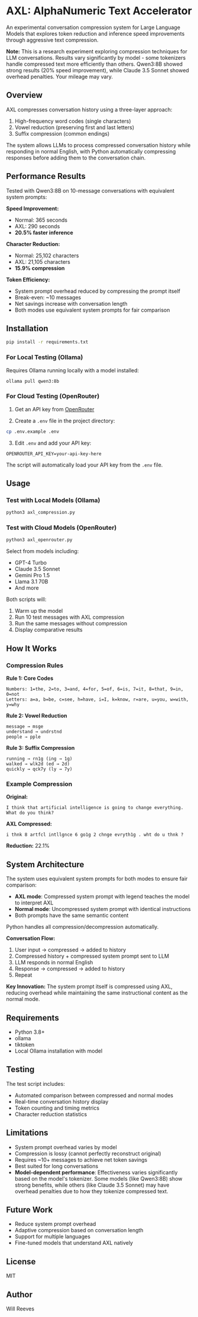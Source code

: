 # AXL: AlphaNumeric Text Accelerator

An experimental conversation compression system for Large Language Models that explores token reduction and inference speed improvements through aggressive text compression.

**Note:** This is a research experiment exploring compression techniques for LLM conversations. Results vary significantly by model - some tokenizers handle compressed text more efficiently than others. Qwen3:8B showed strong results (20% speed improvement), while Claude 3.5 Sonnet showed overhead penalties. Your mileage may vary.

## Overview

AXL compresses conversation history using a three-layer approach:
1. High-frequency word codes (single characters)
2. Vowel reduction (preserving first and last letters)
3. Suffix compression (common endings)

The system allows LLMs to process compressed conversation history while responding in normal English, with Python automatically compressing responses before adding them to the conversation chain.

## Performance Results

Tested with Qwen3:8B on 10-message conversations with equivalent system prompts:

**Speed Improvement:**
- Normal: 365 seconds
- AXL: 290 seconds
- **20.5% faster inference**

**Character Reduction:**
- Normal: 25,102 characters
- AXL: 21,105 characters
- **15.9% compression**

**Token Efficiency:**
- System prompt overhead reduced by compressing the prompt itself
- Break-even: ~10 messages
- Net savings increase with conversation length
- Both modes use equivalent system prompts for fair comparison

## Installation

```bash
pip install -r requirements.txt
```

### For Local Testing (Ollama)

Requires Ollama running locally with a model installed:
```bash
ollama pull qwen3:8b
```

### For Cloud Testing (OpenRouter)

1. Get an API key from [OpenRouter](https://openrouter.ai/keys)

2. Create a `.env` file in the project directory:
```bash
cp .env.example .env
```

3. Edit `.env` and add your API key:
```
OPENROUTER_API_KEY=your-api-key-here
```

The script will automatically load your API key from the `.env` file.

## Usage

### Test with Local Models (Ollama)

```bash
python3 axl_compression.py
```

### Test with Cloud Models (OpenRouter)

```bash
python3 axl_openrouter.py
```

Select from models including:
- GPT-4 Turbo
- Claude 3.5 Sonnet
- Gemini Pro 1.5
- Llama 3.1 70B
- And more

Both scripts will:
1. Warm up the model
2. Run 10 test messages with AXL compression
3. Run the same messages without compression
4. Display comparative results

## How It Works

### Compression Rules

**Rule 1: Core Codes**
```
Numbers: 1=the, 2=to, 3=and, 4=for, 5=of, 6=is, 7=it, 8=that, 9=in, 0=not
Letters: a=a, b=be, c=see, h=have, i=I, k=know, r=are, u=you, w=with, y=why
```

**Rule 2: Vowel Reduction**
```
message → msge
understand → undrstnd
people → pple
```

**Rule 3: Suffix Compression**
```
running → rn1g (ing → 1g)
walked → wlk2d (ed → 2d)
quickly → qck7y (ly → 7y)
```

### Example Compression

**Original:**
```
I think that artificial intelligence is going to change everything. What do you think?
```

**AXL Compressed:**
```
i thnk 8 artfcl intllgnce 6 go1g 2 chnge evryth1g . wht do u thnk ?
```

**Reduction:** 22.1%

## System Architecture

The system uses equivalent system prompts for both modes to ensure fair comparison:
- **AXL mode**: Compressed system prompt with legend teaches the model to interpret AXL
- **Normal mode**: Uncompressed system prompt with identical instructions
- Both prompts have the same semantic content

Python handles all compression/decompression automatically.

**Conversation Flow:**
1. User input → compressed → added to history
2. Compressed history + compressed system prompt sent to LLM
3. LLM responds in normal English
4. Response → compressed → added to history
5. Repeat

**Key Innovation:** The system prompt itself is compressed using AXL, reducing overhead while maintaining the same instructional content as the normal mode.

## Requirements

- Python 3.8+
- ollama
- tiktoken
- Local Ollama installation with model

## Testing

The test script includes:
- Automated comparison between compressed and normal modes
- Real-time conversation history display
- Token counting and timing metrics
- Character reduction statistics

## Limitations

- System prompt overhead varies by model
- Compression is lossy (cannot perfectly reconstruct original)
- Requires ~10+ messages to achieve net token savings
- Best suited for long conversations
- **Model-dependent performance**: Effectiveness varies significantly based on the model's tokenizer. Some models (like Qwen3:8B) show strong benefits, while others (like Claude 3.5 Sonnet) may have overhead penalties due to how they tokenize compressed text.

## Future Work

- Reduce system prompt overhead
- Adaptive compression based on conversation length
- Support for multiple languages
- Fine-tuned models that understand AXL natively

## License

MIT

## Author

Will Reeves
